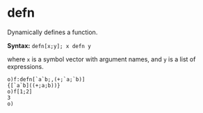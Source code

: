 # defn

Dynamically defines a function.

**Syntax:** ```defn[x;y]; x defn y```

where `x` is a symbol vector with argument names, and `y` is a list of expressions.

```o
o)f:defn[`a`b;,(+;`a;`b)]
{[`a`b]((+;a;b))}
o)f[1;2]
3
o)
```
